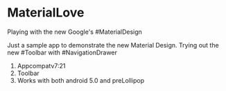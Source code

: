MaterialLove
============

Playing with the new Google's #MaterialDesign

Just a sample app to demonstrate the new Material Design.
Trying out the new #Toolbar with #NavigationDrawer

1. Appcompatv7:21
2. Toolbar
3. Works with both android 5.0 and preLollipop
